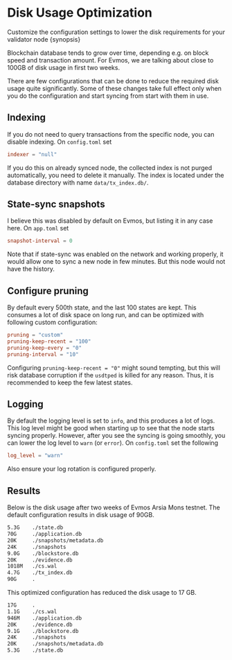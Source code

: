 <!--
order: 3
-->

# Disk Usage Optimization

Customize the configuration settings to lower the disk requirements for your validator node {synopsis}

Blockchain database tends to grow over time, depending e.g. on block
speed and transaction amount. For Evmos, we are talking about close to
100GB of disk usage in first two weeks.

There are few configurations that can be done to reduce the required
disk usage quite significantly. Some of these changes take full effect
only when you do the configuration and start syncing from start with
them in use.

## Indexing

If you do not need to query transactions from the specific node, you can
disable indexing. On `config.toml` set

```toml
indexer = "null"
```

If you do this on already synced node, the collected index is not purged
automatically, you need to delete it manually. The index is located
under the database directory with name `data/tx_index.db/`.

## State-sync snapshots

I believe this was disabled by default on Evmos, but listing it in any
case here. On `app.toml` set

```toml
snapshot-interval = 0
```

Note that if state-sync was enabled on the network and working properly,
it would allow one to sync a new node in few minutes. But this node
would not have the history.

## Configure pruning

By default every 500th state, and the last 100 states are kept. This
consumes a lot of disk space on long run, and can be optimized with
following custom configuration:

```toml
pruning = "custom"
pruning-keep-recent = "100"
pruning-keep-every = "0"
pruning-interval = "10"
```

Configuring `pruning-keep-recent = "0"` might sound tempting, but this
will risk database corruption if the `usdtped` is killed for any reason.
Thus, it is recommended to keep the few latest states.

## Logging

By default the logging level is set to `info`, and this produces a lot of
logs. This log level might be good when starting up to see that the
node starts syncing properly. However, after you see the syncing is
going smoothly, you can lower the log level to `warn` (or `error`). On
`config.toml` set the following

```toml
log_level = "warn"
```

Also ensure your log rotation is configured properly.

## Results

Below is the disk usage after two weeks of Evmos Arsia Mons testnet. The default
configuration results in disk usage of 90GB.

```bash
5.3G    ./state.db
70G     ./application.db
20K     ./snapshots/metadata.db
24K     ./snapshots
9.0G    ./blockstore.db
20K     ./evidence.db
1018M   ./cs.wal
4.7G    ./tx_index.db
90G     .
```

This optimized configuration has reduced the disk usage to 17 GB.

```bash
17G     .
1.1G    ./cs.wal
946M    ./application.db
20K     ./evidence.db
9.1G    ./blockstore.db
24K     ./snapshots
20K     ./snapshots/metadata.db
5.3G    ./state.db
```
